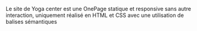 Le site de Yoga center est une OnePage statique et responsive sans autre interaction, uniquement réalisé en HTML et CSS avec une utilisation de balises sémantiques
